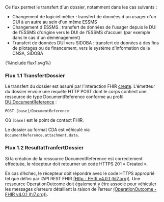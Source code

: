 Ce flux permet le transfert d'un dossier, notamment dans les cas suivants : 
- Changement de logiciel métier : transfert de données d'un usager d'un DUI à un autre au sein d'un même ESSMS
- Changement d'ESSMS : transfert de données de l'usager depuis le DUI de l'ESSMS d'origine vers le DUI de l'ESSMS d'accueil (par exemple dans le cas d'un déménagement)
- Transfert de données DUI vers SIDOBA : transfert de données à des fins de pilotages ou de financement, vers le système d'information de la CNSA, SIDOBA 

<div>{%include flux1.svg%}</div>

### Flux 1.1 TransfertDossier

Le transfert du dossier est assuré par l'interaction FHIR <a href="https://hl7.org/fhir/R4/http.html#create">create</a>. L'émetteur du dossier envoie une requête HTTP POST dont le corps contient une ressource de type DocumentReference conforme au profil [DUIDocumentReference](StructureDefinition-dui-docuementreference.html) : 

`POST [base]/DocumentReference`

Où `[base]` est le point de contact FHIR.

Le dossier au format CDA est véhiculé via `DocumentReference.attachment.data`.

### Flux 1.2 ResultatTranfertDossier

Si la création de la ressource DocumentReference est correctement effectuée, le récepteur doit retourner un code HTTPS 201 « Created ». 

En cas d’échec, le récepteur doit répondre avec le code HTTPS approprié tel que défini par l’API REST FHIR [(Http - FHIR v4.0.1 (hl7.org))](http://hl7.org/fhir/R4/http.html). Une ressource OperationOutcome doit également y être associé pour véhiculer les messages d’erreurs détaillant la raison de l’erreur [(OperationOutcome - FHIR v4.0.1 (hl7.org))](http://hl7.org/fhir/R4/operationoutcome.html).